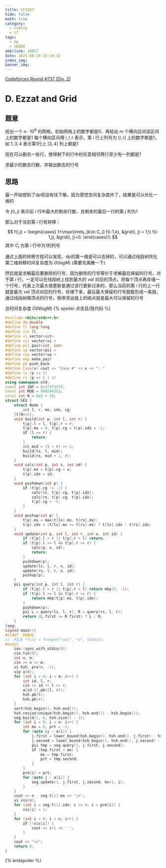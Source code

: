 ```yaml
---
title: CF1557
hide: false
math: true
category:
  - coding
  - cf
tags:
  - dp
  - 线段树
abbrlink: 18657
date: 2021-08-10 15:19:32
index_img:
banner_img:
---
```


[Codeforces Round #737 (Div. 2)](https://codeforces.com/contest/1557/problem/D)

# D. Ezzat and Grid

## 题意

给出一个 $n\cdot 10^9$ 的网格，初始网格上的数字都是0，再给出 $m$ 个横向区间该区间上的数字都是1
每个横向区间用 $i, l, r$ 表示，第 $i$ 行上列号为 $[l,r]$ 上的数字都是1，如 $1, 3, 4$ 表示第1行上 $[3,4]$ 列上都是1

现在可以删去一些行，使得剩下的行中的任意相邻两行至少有一列都是1

求最少的删去行数，并输出删去的行号

## 思路

最一开始想到了dp但没有往下像，因为感觉空间复杂度炸了，结果是可以优化一维的

令 $f(i, j)$ 表示前 $i$ 行中最大的剩余行数，且剩余的最后一行的第 $j$ 列为1

那么对于当前第 $i$ 行有转移：

$$
f(i,j) = 
\begin{cases}
1+\max\limits_{k\in C_i} f(i-1,k), &grid(i, j) = 1;\\
f(i-1,j), &grid(i, j)=0.
\end{cases}\\
$$
其中 $C_i$ 为第 $i$ 行中为1的列号

通过上面的转移方程可以发现，dp的第一维是可以去掉的，可以通过线段树优化第二维转移时间复杂度为 $O(logM)$ (需要先离散一下)

然后就是求解最后要删除的行号，因为删除的行号等价于求解最后保留的行号，对于第 $i$ 行，一定可以在线段树上找到最大的 $val$ 对应的顶点，将每个顶点再存储一个行号，代表上次最大值更新是通过该行更新过来的，那么当前的第 $i$ 行的上一行就是最大 $val$ 顶点对应的行号，存储下来，最后最大保留的行号就能形成一条链，通过线段树根顶点的行号，倒序求出链上的结点就是最大可以保留的行号

总时间复杂度 $O(NlogM)$
{% spoiler 点击显/隐代码 %}
```c++
#include <bits/stdc++.h>
#define db double
#define ll long long
#define int ll
#define vi vector<int>
#define vii vector<vi >
#define pii pair<int, int>
#define vp vector<pii >
#define vip vector<vp >
#define mkp make_pair
#define pb push_back
#define Case(x) cout << "Case #" << x << ": "
#define ls (p << 1)
#define rs (p << 1 | 1)
using namespace std;
const int INF = 0x3f3f3f3f;
const int MOD = 998244353;
const int N = 6e5 + 10;
struct SEG {
	struct Node {
		int l, r, mx, idx, cg;
	}t[N<<2];
	void build(int p, int l, int r) {
		t[p].l = l, t[p].r = r;
		t[p].mx = 0, t[p].cg = t[p].idx = -1;
		if (l == r) {
			return;
		}
		int mid = (l + r) >> 1;
		build(ls, l, mid);
		build(rs, mid + 1, r);
	}
	void calc(int p, int x, int id) {
		t[p].mx = t[p].cg = x;
		t[p].idx = id;
	}
	void pushdown(int p) {
		if (t[p].cg != -1) {
			calc(ls, t[p].cg, t[p].idx);
			calc(rs, t[p].cg, t[p].idx);
			t[p].cg = -1;
		}
	}
	void pushup(int p) {
		t[p].mx = max(t[ls].mx, t[rs].mx);
		t[p].idx = (t[ls].mx >= t[rs].mx) ? t[ls].idx : t[rs].idx;
	}
	void update(int p, int l, int r, int x, int id) {
		if (t[p].l > r || t[p].r < l) return;
		if (t[p].l >= l && t[p].r <= r) {
			calc(p, x, id);
			return;
		}
		pushdown(p);
		update(ls, l, r, x, id);
		update(rs, l, r, x, id);
		pushup(p);
	}
	pii query(int p, int l, int r) {
		if (t[p].l > r || t[p].r < l) return mkp(0, -1);
		if (t[p].l >= l && t[p].r <= r) {
			return mkp(t[p].mx, t[p].idx);
		}
		pushdown(p);
		pii L = query(ls, l, r), R = query(rs, l, r);
		return (L.first >= R.first) ? L : R;
	}
}seg;
signed main(){
#ifdef _DEBUG
//	FILE *file = freopen("out", "w", stdout);
#endif
	ios::sync_with_stdio(0);
	cin.tie(0);
	int n, m;
	cin >> n >> m;
	vi hsh, pre(n, -1);
	vip a(n);
	for (int i = 0; i < m; i++) {
		int id, l, r;
		cin >> id >> l >> r;
		a[id-1].pb({l, r});
		hsh.pb(l);
		hsh.pb(r);
	}
	sort(hsh.begin(), hsh.end());
	hsh.resize(unique(hsh.begin(), hsh.end()) - hsh.begin());
	seg.build(1, 0, hsh.size() - 1);
	for (int i = 0; i < n; i++) {
		int mx = 0, prt = -1;
		for (auto &j : a[i]) {
			j.first = lower_bound(hsh.begin(), hsh.end(), j.first) - hsh.begin();
			j.second = lower_bound(hsh.begin(), hsh.end(), j.second) - hsh.begin();
			pii tmp = seg.query(1, j.first, j.second);
			if (tmp.first > mx) {
				mx = tmp.first;
				prt = tmp.second;
			}
		}
		pre[i] = prt;
		for (auto j : a[i]) {
			seg.update(1, j.first, j.second, mx+1, i);
		}
	}
	cout << n - seg.t[1].mx << '\n';
	vi vis(n);
	for (int i = seg.t[1].idx; i >= 0; i = pre[i]) {
		vis[i] = 1;
	}
	for (int i = 0; i < n; i++) {
		if (!vis[i]) {
			cout << i+1 << ' ';
		}
	}
	cout << '\n';
	return 0;
}
```
{% endspoiler %}

